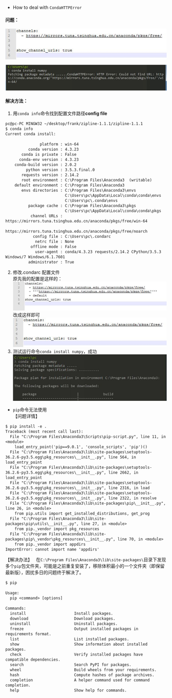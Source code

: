 * How to deal with `CondaHTTPError`

#### 问题：
![HTTPError](https://github.com/xfffrank/Solutions-to-Various-Technical-Problems/blob/master/problem_images/conda/conda_5.JPG?raw=true)

![](https://github.com/xfffrank/Solutions-to-Various-Technical-Problems/blob/master/problem_images/conda/conda_2.JPG?raw=true)
#### 解决方法：
1. 用`conda info`命令找到配置文件路径**config file**
```
pc@pc-PC MINGW32 ~/desktop/frank/zipline-1.1.1/zipline-1.1.1                                    
$ conda info                                                                                    
Current conda install:                                                                          
                                                                                                
               platform : win-64                                                                
          conda version : 4.3.23                                                                
       conda is private : False                                                                 
      conda-env version : 4.3.23                                                                
    conda-build version : 2.0.2                                                                 
         python version : 3.5.3.final.0                                                         
       requests version : 2.14.2                                                                
       root environment : C:\Program Files\Anaconda3  (writable)                                
    default environment : C:\Program Files\Anaconda3                                            
       envs directories : C:\Program Files\Anaconda3\envs                                       
                          C:\Users\pc\AppData\Local\conda\conda\envs                            
                          C:\Users\pc\.conda\envs                                               
          package cache : C:\Program Files\Anaconda3\pkgs                                       
                          C:\Users\pc\AppData\Local\conda\conda\pkgs                            
           channel URLs : https://mirrors.tuna.tsinghua.edu.cn/anaconda/pkgs/free/win-64        
                          https://mirrors.tuna.tsinghua.edu.cn/anaconda/pkgs/free/noarch        
            config file : C:\Users\pc\.condarc                                                  
             netrc file : None                                                                  
           offline mode : False                                                                 
             user-agent : conda/4.3.23 requests/2.14.2 CPython/3.5.3 Windows/7 Windows/6.1.7601 
          administrator : True                                                                  
```
2. 修改.condarc 配置文件   
原先我的配置是这样的：   
![HTTPError](https://github.com/xfffrank/Solutions-to-Various-Technical-Problems/blob/master/problem_images/conda/conda_4.JPG?raw=true)   
改成这样即可   
![HTTPError](https://github.com/xfffrank/Solutions-to-Various-Technical-Problems/blob/master/problem_images/conda/conda_5.JPG?raw=true)    
3. 测试运行命令`conda install numpy`，成功   
![HTTPError](https://github.com/xfffrank/Solutions-to-Various-Technical-Problems/blob/master/problem_images/conda/conda_3.JPG?raw=true)

* `pip`命令无法使用  
【问题详情】  
```
$ pip install -e .
Traceback (most recent call last):
  File "C:\Program Files\Anaconda3\Scripts\pip-script.py", line 11, in <module>
    load_entry_point('pip==9.0.1', 'console_scripts', 'pip')()
  File "C:\Program Files\Anaconda3\lib\site-packages\setuptools-36.2.6-py3.5.egg\pkg_resources\__init__.py", line 564, in load_entry_point
  File "C:\Program Files\Anaconda3\lib\site-packages\setuptools-36.2.6-py3.5.egg\pkg_resources\__init__.py", line 2662, in load_entry_point
  File "C:\Program Files\Anaconda3\lib\site-packages\setuptools-36.2.6-py3.5.egg\pkg_resources\__init__.py", line 2316, in load
  File "C:\Program Files\Anaconda3\lib\site-packages\setuptools-36.2.6-py3.5.egg\pkg_resources\__init__.py", line 2322, in resolve
  File "C:\Program Files\Anaconda3\lib\site-packages\pip\__init__.py", line 26, in <module>
    from pip.utils import get_installed_distributions, get_prog
  File "C:\Program Files\Anaconda3\lib\site-packages\pip\utils\__init__.py", line 27, in <module>
    from pip._vendor import pkg_resources
  File "C:\Program Files\Anaconda3\lib\site-packages\pip\_vendor\pkg_resources\__init__.py", line 70, in <module>
    from pip._vendor import appdirs
ImportError: cannot import name 'appdirs'
```
【解决办法】   
  在`C:\Program Files\Anaconda3\lib\site-packages\`目录下发现多个`pip`包文件夹，可能是之前重复安装了，移除体积最小的一个文件夹（即保留最新版），困扰多日的问题终于解决了。
```
$ pip

Usage:
  pip <command> [options]

Commands:
  install                     Install packages.
  download                    Download packages.
  uninstall                   Uninstall packages.
  freeze                      Output installed packages in requirements format.
  list                        List installed packages.
  show                        Show information about installed packages.
  check                       Verify installed packages have compatible dependencies.
  search                      Search PyPI for packages.
  wheel                       Build wheels from your requirements.
  hash                        Compute hashes of package archives.
  completion                  A helper command used for command completion.
  help                        Show help for commands.
```
